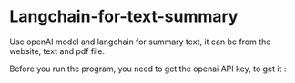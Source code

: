 # Langchain-for-text-summary
Use openAI model and langchain for summary text, it can be from the website, text and pdf file.

Before you run the program, you need to get the openai API key, to get it :
